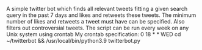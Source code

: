 A simple twitter bot which finds all relevant tweets fitting a given search query in the past 7 days and likes and retweets these tweets.
The minimum number of likes and retweets a tweet must have can be specified. Also filters out controversial tweets.
The script can be run every week on any Unix system using crontab 
My crontab specification: 0 18 * * WED cd ~/twitterbot && /usr/local/bin/python3.9 twitterbot.py
